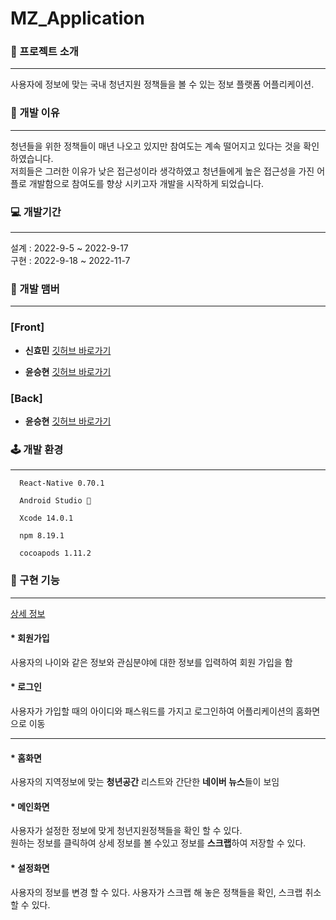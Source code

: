# MZ_Application

### 🎁 프로젝트 소개
<hr/>
  사용자에 정보에 맞는 국내 청년지원 정책들을 볼 수 있는 정보 플랫폼 어플리케이션.

### 🦜 개발 이유
<hr/>
   청년들을 위한 정책들이 매년 나오고 있지만 참여도는 계속 떨어지고 있다는 것을 확인하였습니다. <br/>
   저희들은 그러한 이유가 낮은 접근성이라 생각하였고 청년들에게 높은 접근성을 가진 어플로 개발함으로 참여도를 향상 시키고자 개발을 시작하게 되었습니다.
   
### 💻 개발기간
<hr/>
  설계 : 2022-9-5 ~ 2022-9-17  <br/>
  구현 : 2022-9-18 ~ 2022-11-7
  
### 🧳 개발 맴버
<hr/>

### [Front]

  * **신효민** [깃허브 바로가기](https://github.com/BeanPhone)  

  * **윤승현** [깃허브 바로가기](https://github.com/SEunNGHYun) 
  
### [Back]

  * **윤승현** [깃허브 바로가기](https://github.com/SEunNGHYun) 


### 🕹️ 개발 환경
<hr/>

      React-Native 0.70.1 

      Android Studio 🐬 
      
      Xcode 14.0.1 
      
      npm 8.19.1 
      
      cocoapods 1.11.2 

### 🤖 구현 기능
<hr/>

  [상세 정보](https://www.notion.so/MZ-41f433a90e2f4d1c85ac1314964088e9)
    
  #### * 회원가입    
  사용자의 나이와 같은 정보와 관심분야에 대한 정보를 입력하여 회원 가입을 함
    
  #### * 로그인 
  사용자가 가입할 때의 아이디와 패스워드를 가지고 로그인하여 어플리케이션의 홈화면으로 이동
 
  <hr/>
  
  #### * 홈화면
  사용자의 지역정보에 맞는 **청년공간** 리스트와 간단한 **네이버 뉴스**들이 보임
    
  #### * 메인화면
  사용자가 설정한 정보에 맞게 청년지원정책들을 확인 할 수 있다. <br/>
  원하는 정보를 클릭하여 상세 정보를 볼 수있고 정보를 **스크랩**하여 저장할 수 있다.
    
  #### * 설정화면 
  사용자의 정보를 변경 할 수 있다. 
  사용자가 스크랩 해 놓은 정책들을 확인, 스크랩 취소 할 수 있다.
  
  
